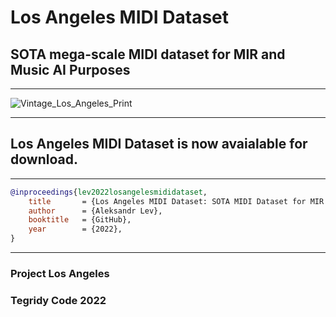 # Los Angeles MIDI Dataset
## SOTA mega-scale MIDI dataset for MIR and Music AI Purposes

***

![Vintage_Los_Angeles_Print](https://user-images.githubusercontent.com/56325539/196157186-5b0edd15-020f-4877-a8e2-b1af42f960c6.jpg)

***

## Los Angeles MIDI Dataset is now avaialable for download. 

***



```bibtex
@inproceedings{lev2022losangelesmididataset,
    title       = {Los Angeles MIDI Dataset: SOTA MIDI Dataset for MIR and Music AI Purposes},
    author      = {Aleksandr Lev},
    booktitle   = {GitHub},
    year        = {2022},
}
```

***

### Project Los Angeles
### Tegridy Code 2022
